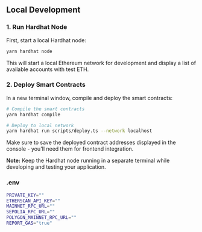 ## Local Development

### 1. Run Hardhat Node
First, start a local Hardhat node:
```bash
yarn hardhat node
```
This will start a local Ethereum network for development and display a list of available accounts with test ETH.

### 2. Deploy Smart Contracts
In a new terminal window, compile and deploy the smart contracts:

```bash
# Compile the smart contracts
yarn hardhat compile

# Deploy to local network
yarn hardhat run scripts/deploy.ts --network localhost
```

Make sure to save the deployed contract addresses displayed in the console - you'll need them for frontend integration.

**Note:** Keep the Hardhat node running in a separate terminal while developing and testing your application.


### .env 
```bash
PRIVATE_KEY=""
ETHERSCAN_API_KEY=""
MAINNET_RPC_URL=""
SEPOLIA_RPC_URL=""
POLYGON_MAINNET_RPC_URL=""
REPORT_GAS="true"
```